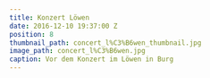 ```yaml
---
title: Konzert Löwen
date: 2016-12-10 19:37:00 Z
position: 8
thumbnail_path: concert_l%C3%B6wen_thumbnail.jpg
image_path: concert_l%C3%B6wen.jpg
caption: Vor dem Konzert im Löwen in Burg
---
```


